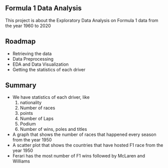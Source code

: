 
## Formula 1 Data Analysis

This project is about the Exploratory Data Analysis on Formula 1 data from the year 1960 to 2020

## Roadmap

- Retrieving the data
- Data Preprocessing
- EDA and Data Visualization
- Getting the statistics of each driver

## Summary

* We have statistics of each driver, like
    1. nationality
    2. Number of races
    3. points
    4. Number of Laps
    5. Podium
    6. Number of wins, poles and titles
* A graph that shows the number of races that happened every season from the year 1950
* A scatter plot that shows the countries that have hosted F1 race from the year 1950
* Ferari has the most number of F1 wins followed by McLaren and Williams
